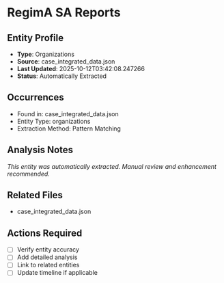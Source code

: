 # RegimA SA Reports

## Entity Profile
- **Type**: Organizations
- **Source**: case_integrated_data.json
- **Last Updated**: 2025-10-12T03:42:08.247266
- **Status**: Automatically Extracted

## Occurrences
- Found in: case_integrated_data.json
- Entity Type: organizations
- Extraction Method: Pattern Matching

## Analysis Notes
*This entity was automatically extracted. Manual review and enhancement recommended.*

## Related Files
- case_integrated_data.json

## Actions Required
- [ ] Verify entity accuracy
- [ ] Add detailed analysis
- [ ] Link to related entities
- [ ] Update timeline if applicable
